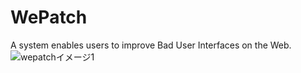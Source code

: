 # WePatch
A system enables users to improve Bad User Interfaces on the Web.
<img border="0" src="http://tajima.nkmr.io/wepatch/img/wepatch_gif.gif" alt="wepatchイメージ1">
